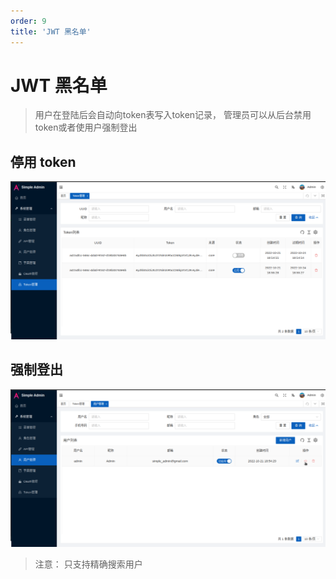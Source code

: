 ```yaml
---
order: 9
title: 'JWT 黑名单'
---
```


# JWT 黑名单

> 用户在登陆后会自动向token表写入token记录， 管理员可以从后台禁用token或者使用户强制登出

## 停用 token

![pic](/assets/block_token_zh.png)
## 强制登出 

![pic](/assets/force_log_out_zh.png)

> 注意： 只支持精确搜索用户